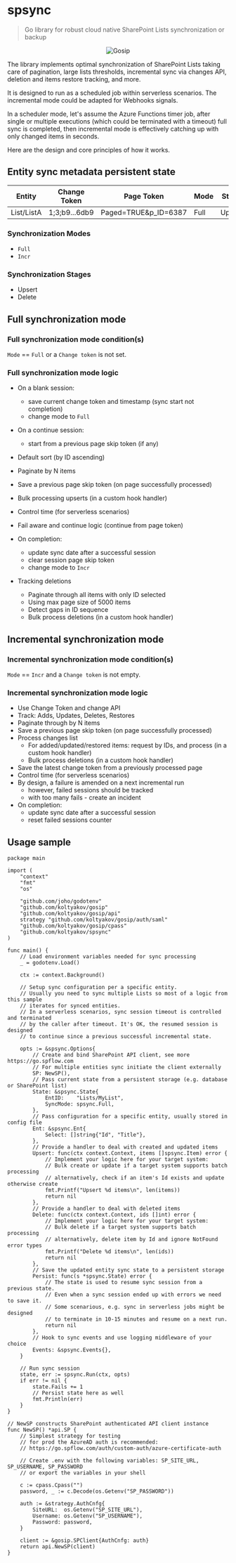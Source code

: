 # spsync

> Go library for robust cloud native SharePoint Lists synchronization or backup

<!--suppress HtmlDeprecatedAttribute -->
<div align="center">
  <img alt="Gosip" src="https://raw.githubusercontent.com/koltyakov/gosip-docs/master/.gitbook/assets/gosip.png" />
</div>

The library implements optimal synchronization of SharePoint Lists taking care of pagination, large lists thresholds, incremental sync via changes API, deletion and items restore tracking, and more.

It is designed to run as a scheduled job within serverless scenarios. The incremental mode could be adapted for Webhooks signals.

In a scheduler mode, let's assume the Azure Functions timer job, after single or multiple executions (which could be terminated with a timeout) full sync is completed, then incremental mode is effectively catching up with only changed items in seconds.

Here are the design and core principles of how it works.

## Entity sync metadata persistent state

| Entity     | Change Token  | Page Token           | Mode | Stage  | Sync Date | Failed Sessions |
| ---------- | ------------- | -------------------- | ---- | ------ | --------- | --------------- |
| List/ListA | 1;3;b9...6db9 | Paged=TRUE&p_ID=6387 | Full | Upsert |           | 0               |

### Synchronization Modes

- `Full`
- `Incr`

### Synchronization Stages

- Upsert
- Delete

## Full synchronization mode

### Full synchronization mode condition(s)

`Mode` == `Full` or a `Change token` is not set.

### Full synchronization mode logic

- On a blank session:
  - save current change token and timestamp (sync start not completion)
  - change mode to `Full`
- On a continue session:
  - start from a previous page skip token (if any)
- Default sort (by ID ascending)
- Paginate by N items
- Save a previous page skip token (on page successfully processed)
- Bulk processing upserts (in a custom hook handler)
- Control time (for serverless scenarios)
- Fail aware and continue logic (continue from page token)
- On completion:

  - update sync date after a successful session
  - clear session page skip token
  - change mode to `Incr`

- Tracking deletions
  - Paginate through all items with only ID selected
  - Using max page size of 5000 items
  - Detect gaps in ID sequence
  - Bulk process deletions (in a custom hook handler)

## Incremental synchronization mode

### Incremental synchronization mode condition(s)

`Mode` == `Incr` and a `Change token` is not empty.

### Incremental synchronization mode logic

- Use Change Token and change API
- Track: Adds, Updates, Deletes, Restores
- Paginate through by N items
- Save a previous page skip token (on page successfully processed)
- Process changes list
  - For added/updated/restored items: request by IDs, and process (in a custom hook handler)
  - Bulk process deletions (in a custom hook handler)
- Save the latest change token from a previously processed page
- Control time (for serverless scenarios)
- By design, a failure is amended on a next incremental run
  - however, failed sessions should be tracked
  - with too many fails - create an incident
- On completion:
  - update sync date after a successful session
  - reset failed sessions counter

## Usage sample

```golang
package main

import (
	"context"
	"fmt"
	"os"

	"github.com/joho/godotenv"
	"github.com/koltyakov/gosip"
	"github.com/koltyakov/gosip/api"
	strategy "github.com/koltyakov/gosip/auth/saml"
	"github.com/koltyakov/gosip/cpass"
	"github.com/koltyakov/spsync"
)

func main() {
	// Load environment variables needed for sync processing
	_ = godotenv.Load()

	ctx := context.Background()

	// Setup sync configuration per a specific entity.
	// Usually you need to sync multiple Lists so most of a logic from this sample
	// iterates for synced entities.
	// In a serverless scenarios, sync session timeout is controlled and terminated
	// by the caller after timeout. It's OK, the resumed session is designed
	// to continue since a previous successful incremental state.

	opts := &spsync.Options{
		// Create and bind SharePoint API client, see more https://go.spflow.com
		// For multiple entities sync initiate the client externally
		SP: NewSP(),
		// Pass current state from a persistent storage (e.g. database or SharePoint list)
		State: &spsync.State{
			EntID:    "Lists/MyList",
			SyncMode: spsync.Full,
		},
		// Pass configuration for a specific entity, usually stored in config file
		Ent: &spsync.Ent{
			Select: []string{"Id", "Title"},
		},
		// Provide a handler to deal with created and updated items
		Upsert: func(ctx context.Context, items []spsync.Item) error {
			// Implement your logic here for your target system:
			// Bulk create or update if a target system supports batch processing
			// alternatively, check if an item's Id exists and update otherwise create
			fmt.Printf("Upsert %d items\n", len(items))
			return nil
		},
		// Provide a handler to deal with deleted items
		Delete: func(ctx context.Context, ids []int) error {
			// Implement your logic here for your target system:
			// Bulk delete if a target system supports batch processing
			// alternatively, delete item by Id and ignore NotFound error types
			fmt.Printf("Delete %d items\n", len(ids))
			return nil
		},
		// Save the updated entity sync state to a persistent storage
		Persist: func(s *spsync.State) error {
			// The state is used to resume sync session from a previous state.
			// Even when a sync session ended up with errors we need to save it.
			// Some scenarious, e.g. sync in serverless jobs might be designed
			// to terminate in 10-15 minutes and resume on a next run.
			return nil
		},
		// Hook to sync events and use logging middleware of your choice
		Events: &spsync.Events{},
	}

	// Run sync session
	state, err := spsync.Run(ctx, opts)
	if err != nil {
		state.Fails += 1
		// Persist state here as well
		fmt.Println(err)
	}
}

// NewSP constructs SharePoint authenticated API client instance
func NewSP() *api.SP {
	// Simplest strategy for testing
	// for prod the AzureAD auth is recommended:
	// https://go.spflow.com/auth/custom-auth/azure-certificate-auth

	// Create .env with the following variables: SP_SITE_URL, SP_USERNAME, SP_PASSWORD
	// or export the variables in your shell

	c := cpass.Cpass("")
	password, _ := c.Decode(os.Getenv("SP_PASSWORD"))

	auth := &strategy.AuthCnfg{
		SiteURL:  os.Getenv("SP_SITE_URL"),
		Username: os.Getenv("SP_USERNAME"),
		Password: password,
	}

	client := &gosip.SPClient{AuthCnfg: auth}
	return api.NewSP(client)
}
```
